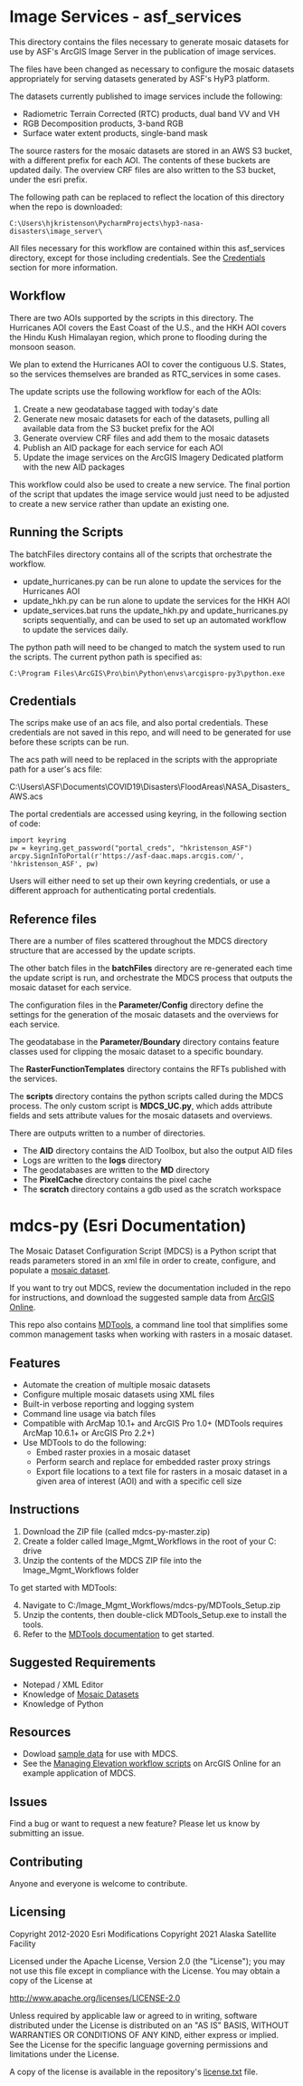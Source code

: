 # Image Services - asf_services

This directory contains the files necessary to generate mosaic datasets for use by ASF's ArcGIS Image Server in the publication of image services. 

The files have been changed as necessary to configure the mosaic datasets appropriately for serving datasets generated by ASF's HyP3 platform. 

The datasets currently published to image services include the following:

- Radiometric Terrain Corrected (RTC) products, dual band VV and VH
- RGB Decomposition products, 3-band RGB 
- Surface water extent products, single-band mask

The source rasters for the mosaic datasets are stored in an AWS S3 bucket, with a different prefix for each AOI. The contents of these buckets are updated daily. The overview CRF files are also written to the S3 bucket, under the esri prefix.

The following path can be replaced to reflect the location of this directory when the repo is downloaded:
	
	C:\Users\hjkristenson\PycharmProjects\hyp3-nasa-disasters\image_server\

All files necessary for this workflow are contained within this asf_services directory, except for those including credentials. See the [Credentials](#credentials) section for more information. 

## Workflow

There are two AOIs supported by the scripts in this directory. The Hurricanes AOI covers the East Coast of the U.S., and the HKH AOI covers the Hindu Kush Himalayan region, which prone to flooding during the monsoon season.

We plan to extend the Hurricanes AOI to cover the contiguous U.S. States, so the services themselves are branded as RTC_services in some cases. 

The update scripts use the following workflow for each of the AOIs: 
1. Create a new geodatabase tagged with today's date
2. Generate new mosaic datasets for each of the datasets, pulling all available data from the S3 bucket prefix for the AOI
3. Generate overview CRF files and add them to the mosaic datasets
4. Publish an AID package for each service for each AOI
5. Update the image services on the ArcGIS Imagery Dedicated platform with the new AID packages

This workflow could also be used to create a new service. The final portion of the script that updates the image service would just need to be adjusted to create a new service rather than update an existing one.

## Running the Scripts

The batchFiles directory contains all of the scripts that orchestrate the workflow.

- update_hurricanes.py can be run alone to update the services for the Hurricanes AOI
- update_hkh.py can be run alone to update the services for the HKH AOI
- update_services.bat runs the update_hkh.py and update_hurricanes.py scripts sequentially, and can be used to set up an automated workflow to update the services daily.

The python path will need to be changed to match the system used to run the scripts. The current python path is specified as:

	C:\Program Files\ArcGIS\Pro\bin\Python\envs\arcgispro-py3\python.exe

## Credentials

The scrips make use of an acs file, and also portal credentials. These credentials are not saved in this repo, and will need to be generated for use before these scripts can be run. 

The acs path will need to be replaced in the scripts with the appropriate path for a user's acs file: 

C:\Users\ASF\Documents\COVID19\Disasters\FloodAreas\NASA_Disasters_AWS.acs

The portal credentials are accessed using keyring, in the following section of code: 

	import keyring
	pw = keyring.get_password("portal_creds", "hkristenson_ASF")
	arcpy.SignInToPortal(r'https://asf-daac.maps.arcgis.com/', 'hkristenson_ASF', pw)

Users will either need to set up their own keyring credentials, or use a different approach for authenticating portal credentials. 

## Reference files

There are a number of files scattered throughout the MDCS directory structure that are accessed by the update scripts. 

The other batch files in the **batchFiles** directory are re-generated each time the update script is run, and orchestrate the MDCS process that outputs the mosaic dataset for each service.

The configuration files in the **Parameter/Config** directory define the settings for the generation of the mosaic datasets and the overviews for each service. 

The geodatabase in the **Parameter/Boundary** directory contains feature classes used for clipping the mosaic dataset to a specific boundary.

The **RasterFunctionTemplates** directory contains the RFTs published with the services.

The **scripts** directory contains the python scripts called during the MDCS process. The only custom script is **MDCS_UC.py**, which adds attribute fields and sets attribute values for the mosaic datasets and overviews. 

There are outputs written to a number of directories. 

- The **AID** directory contains the AID Toolbox, but also the output AID files
- Logs are written to the **logs** directory
- The geodatabases are written to the **MD** directory
- The **PixelCache** directory contains the pixel cache
- The **scratch** directory contains a gdb used as the scratch workspace

# mdcs-py (Esri Documentation)

The Mosaic Dataset Configuration Script (MDCS) is a Python script that reads parameters stored in an xml file in order to create, configure, and populate a [mosaic dataset](http://desktop.arcgis.com/en/arcmap/10.3/manage-data/raster-and-images/what-is-a-mosaic-dataset.htm).

If you want to try out MDCS, review the documentation included in the repo for instructions, and download the suggested sample data from [ArcGIS Online](http://pm.maps.arcgis.com/home/item.html?id=5f6c9a157ffc45c4863996c2987f4ac9). 

This repo also contains [MDTools](https://github.com/Esri/mdcs-py/blob/master/Documentation/MDTools_ReadMe.pdf), a command line tool that simplifies some common management tasks when working with rasters in a mosaic dataset.

## Features

* Automate the creation of multiple mosaic datasets
* Configure multiple mosaic datasets using XML files
* Built-in verbose reporting and logging system
* Command line usage via batch files 
* Compatible with ArcMap 10.1+ and ArcGIS Pro 1.0+ (MDTools requires ArcMap 10.6.1+ or ArcGIS Pro 2.2+)
* Use MDTools to do the following: 
	- Embed raster proxies in a mosaic dataset
	- Perform search and replace for embedded raster proxy strings
	- Export file locations to a text file for rasters in a mosaic dataset in a given area of interest (AOI) and with a specific cell size

## Instructions

1. Download the ZIP file (called mdcs-py-master.zip)
2. Create a folder called Image_Mgmt_Workflows in the root of your C: drive
3. Unzip the contents of the MDCS ZIP file into the Image_Mgmt_Workflows folder

To get started with MDTools:

4. Navigate to C:/Image_Mgmt_Workflows/mdcs-py/MDTools_Setup.zip
5. Unzip the contents, then double-click MDTools_Setup.exe to install the tools.
6. Refer to the [MDTools documentation](https://github.com/Esri/mdcs-py/blob/master/Documentation/MDTools_ReadMe.pdf) to get started.

## Suggested Requirements

* Notepad / XML Editor
* Knowledge of [Mosaic Datasets](https://pro.arcgis.com/en/pro-app/help/data/imagery/mosaic-datasets.htm)
* Knowledge of Python

## Resources

* Dowload [sample data](http://pm.maps.arcgis.com/home/item.html?id=5f6c9a157ffc45c4863996c2987f4ac9) for use with MDCS.
* See the [Managing Elevation workflow scripts](http://www.arcgis.com/home/item.html?id=d2a055e12af14258a931fdc3ecf2c8b4) on ArcGIS Online for an example application of MDCS.

## Issues

Find a bug or want to request a new feature?  Please let us know by submitting an issue.

## Contributing

Anyone and everyone is welcome to contribute. 

## Licensing
Copyright 2012-2020 Esri
Modifications Copyright 2021 Alaska Satellite Facility

Licensed under the Apache License, Version 2.0 (the "License");
you may not use this file except in compliance with the License.
You may obtain a copy of the License at

   http://www.apache.org/licenses/LICENSE-2.0

Unless required by applicable law or agreed to in writing, software
distributed under the License is distributed on an "AS IS" BASIS,
WITHOUT WARRANTIES OR CONDITIONS OF ANY KIND, either express or implied.
See the License for the specific language governing permissions and
limitations under the License.

A copy of the license is available in the repository's [license.txt](https://github.com/ArcGIS/mdcs-py/blob/master/license.txt) file.



